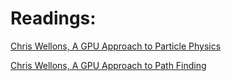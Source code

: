 # Readings:

[Chris Wellons, A GPU Approach to Particle Physics](https://nullprogram.com/blog/2014/06/29/)


[Chris Wellons, A GPU Approach to Path Finding](https://nullprogram.com/blog/2014/06/22/)
